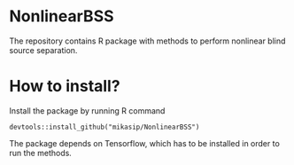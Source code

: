 # NonlinearBSS

The repository contains R package with methods to perform nonlinear blind source separation.

 # How to install?

Install the package by running R command
```
devtools::install_github("mikasip/NonlinearBSS")
```

The package depends on Tensorflow, which has to be installed in order to run the methods.
